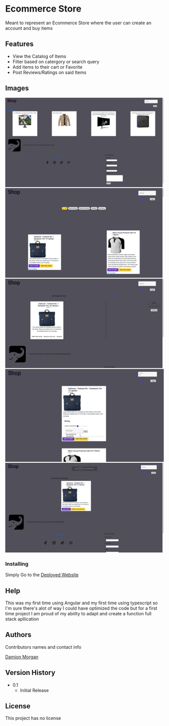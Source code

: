 # Ecommerce Store
Meant to represent an Ecommerce Store where the user can create an account and buy items

## Features
* View the Catalog of Items
* Filter based on catergory or search query
* Add items to their cart or Favorite 
* Post Reviews/Ratings on said Items

## Images
![HomePage](./readMeImages/HomePage.png)
![Catalog](./readMeImages/CatalogPage.png)
![Cart](./readMeImages/CartPage.png)
![Search](./readMeImages/SearchPage.png)
![Favorite](./readMeImages/FavoritePage.png)
### Installing
Simply Go to the [Deployed Website]() 



## Help
This was my first time using Angular and my first time using typescript so I'm sure there's alot of way I could have optimized the code but for a first time project I am proud of my abiilty to adapt and create a function full stack apllication 

## Authors

Contributors names and contact info

[Damion Morgan](https://github.com/BeginnerLevelUP)


## Version History


* 0.1
    * Initial Release

## License

This project has no license 

